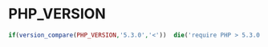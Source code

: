 # PHP_VERSION

```php
if(version_compare(PHP_VERSION,'5.3.0','<'))  die('require PHP > 5.3.0 !');
```
